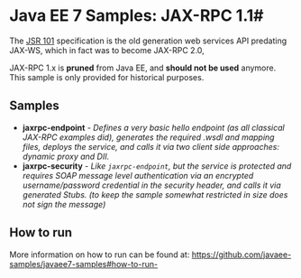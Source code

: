 # Java EE 7 Samples: JAX-RPC 1.1#

The [JSR 101](https://jcp.org/en/jsr/detail?id=101) specification is the old generation web services API predating JAX-WS, which in fact was
to become JAX-RPC 2.0,

JAX-RPC 1.x is **pruned** from Java EE, and **should not be used** anymore. This sample is only provided for historical purposes.

## Samples ##

 - **jaxrpc-endpoint** - *Defines a very basic hello endpoint (as all classical JAX-RPC examples did), generates the required .wsdl and mapping files, deploys the service, and calls it via two client side approaches: dynamic proxy and DII.*
 - **jaxrpc-security** - *Like `jaxrpc-endpoint`, but the service is protected and requires SOAP message level authentication via an encrypted username/password credential in the security header, and calls it via generated Stubs. (to keep the sample somewhat restricted in size does not sign the message)*

## How to run

More information on how to run can be found at: <https://github.com/javaee-samples/javaee7-samples#how-to-run->


